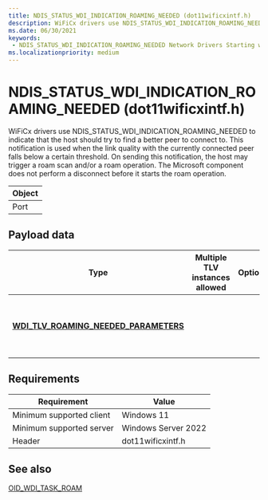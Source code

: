 ```yaml
---
title: NDIS_STATUS_WDI_INDICATION_ROAMING_NEEDED (dot11wificxintf.h)
description: WiFiCx drivers use NDIS_STATUS_WDI_INDICATION_ROAMING_NEEDED to indicate that the host should try to find a better peer to connect to.
ms.date: 06/30/2021
keywords:
 - NDIS_STATUS_WDI_INDICATION_ROAMING_NEEDED Network Drivers Starting with Windows Vista
ms.localizationpriority: medium
---
```


# NDIS\_STATUS\_WDI\_INDICATION\_ROAMING\_NEEDED (dot11wificxintf.h)


WiFiCx drivers use NDIS_STATUS_WDI_INDICATION_ROAMING_NEEDED to indicate that the host should try to find a better peer to connect to. This notification is used when the link quality with the currently connected peer falls below a certain threshold. On sending this notification, the host may trigger a roam scan and/or a roam operation. The Microsoft component does not perform a disconnect before it starts the roam operation.

| Object |
|--------|
| Port   |

 

## Payload data


| Type                                                                                    | Multiple TLV instances allowed | Optional | Description                                                                                                                         |
|-----------------------------------------------------------------------------------------|--------------------------------|----------|-------------------------------------------------------------------------------------------------------------------------------------|
| [**WDI\_TLV\_ROAMING\_NEEDED\_PARAMETERS**](./wdi-tlv-roaming-needed-parameters.md) |                                |          | The reason for the roam trigger. When a [OID\_WDI\_TASK\_ROAM](oid-wdi-task-roam.md) is triggered, this reason is forwarded to it. |

 

## Requirements

|Requirement|Value|
|--- |--- |
|Minimum supported client|Windows 11|
|Minimum supported server|Windows Server 2022|
|Header|dot11wificxintf.h|

## See also


[OID\_WDI\_TASK\_ROAM](oid-wdi-task-roam.md)

 

